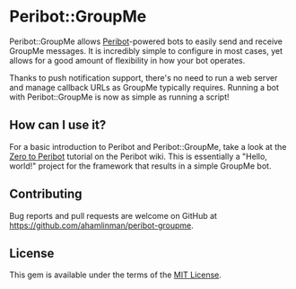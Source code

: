 # Peribot::GroupMe

Peribot::GroupMe allows [Peribot]-powered bots to easily send and receive
GroupMe messages. It is incredibly simple to configure in most cases, yet
allows for a good amount of flexibility in how your bot operates.

Thanks to push notification support, there's no need to run a web server and
manage callback URLs as GroupMe typically requires. Running a bot with
Peribot::GroupMe is now as simple as running a script!

## How can I use it?

For a basic introduction to Peribot and Peribot::GroupMe, take a look at the
[Zero to Peribot] tutorial on the Peribot wiki. This is essentially a "Hello,
world!" project for the framework that results in a simple GroupMe bot.

## Contributing

Bug reports and pull requests are welcome on GitHub at
https://github.com/ahamlinman/peribot-groupme.

## License

This gem is available under the terms of the [MIT License].

<!-- Links -->
[MIT License]: http://opensource.org/licenses/MIT
[Peribot]: https://github.com/ahamlinman/peribot
[Zero to Peribot]: https://github.com/ahamlinman/peribot/wiki/Zero-to-Peribot
